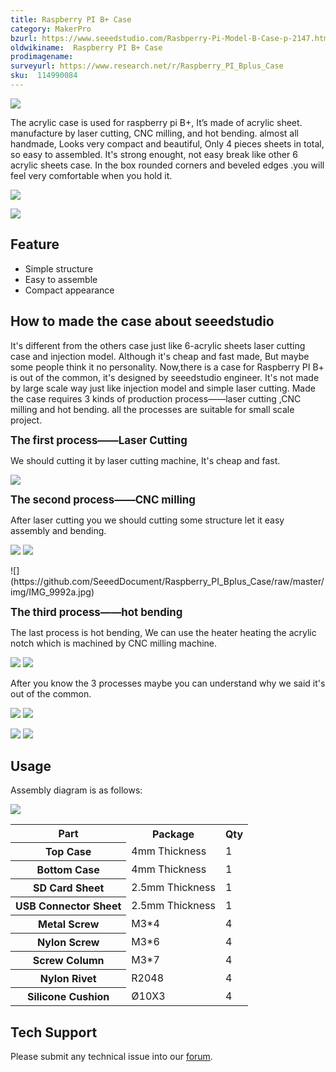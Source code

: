 ```yaml
---
title: Raspberry PI B+ Case
category: MakerPro
bzurl: https://www.seeedstudio.com/Rasbperry-Pi-Model-B-Case-p-2147.html
oldwikiname:  Raspberry PI B+ Case
prodimagename:
surveyurl: https://www.research.net/r/Raspberry_PI_Bplus_Case
sku:  114990084
---
```

![](https://github.com/SeeedDocument/Raspberry_PI_Bplus_Case/raw/master/img/IMG_9955b.jpg)

The acrylic case is used for raspberry pi B+, It’s made of acrylic sheet. manufacture by laser cutting, CNC milling, and hot bending. almost all handmade, Looks very compact and beautiful, Only 4 pieces sheets in total, so easy to assembled. It's strong enought, not easy break like other 6 acrylic sheets case. In the box rounded corners and beveled edges  .you will feel very comfortable when you hold it.

![](https://github.com/SeeedDocument/Raspberry_PI_Bplus_Case/raw/master/img/IMG_9852.jpg)

[![](https://github.com/SeeedDocument/Seeed-WiKi/raw/master/docs/images/300px-Get_One_Now_Banner-ragular.png)](http://www.seeedstudio.com/depot/Rasbperry-Pi-Model-B-Case-p-2147.html)


##  Feature

*   Simple structure
*   Easy to assemble
*   Compact appearance

##  How to made the case about seeedstudio

It's different from the others case just like 6-acrylic sheets laser cutting case and injection model. Although it's cheap and fast made, But maybe some people think it no personality. Now,there is a case for Raspberry PI B+ is out of the common, it's designed by seeedstudio engineer. It's not made by large scale way just like injection model and simple laser cutting. Made the case requires 3 kinds of production process——laser cutting ,CNC milling and hot bending. all the processes are suitable for small scale project.

<big>**The first process——Laser Cutting**</big>

We should cutting it by laser cutting machine, It's cheap and fast.

![](https://github.com/SeeedDocument/Raspberry_PI_Bplus_Case/raw/master/img/20141014201602.jpg)

<big>**The second process——CNC milling**</big>

After laser cutting you we should cutting some structure let it easy assembly and bending.

![](https://github.com/SeeedDocument/Raspberry_PI_Bplus_Case/raw/master/img/20141014204954.jpg)
![](https://github.com/SeeedDocument/Raspberry_PI_Bplus_Case/raw/master/img/20141014205015.jpg)

<div class="center"><div class="floatnone">![](https://github.com/SeeedDocument/Raspberry_PI_Bplus_Case/raw/master/img/IMG_9992a.jpg)</div></div>

<big>**The third process——hot bending**</big>

The last process is hot bending, We can use the heater heating the acrylic notch which is machined by CNC milling machine.

![](https://github.com/SeeedDocument/Raspberry_PI_Bplus_Case/raw/master/img/20141014213212.jpg)
![](https://github.com/SeeedDocument/Raspberry_PI_Bplus_Case/raw/master/img/20141014213752.jpg)

After you know the 3 processes maybe you can understand why we said it's out of the common.

![](https://github.com/SeeedDocument/Raspberry_PI_Bplus_Case/raw/master/img/IMG_9951a.jpg)
![](https://github.com/SeeedDocument/Raspberry_PI_Bplus_Case/raw/master/img/IMG_9974.JPG)

![](https://github.com/SeeedDocument/Raspberry_PI_Bplus_Case/raw/master/img/IMG_9980a.jpg)
![](https://github.com/SeeedDocument/Raspberry_PI_Bplus_Case/raw/master/img/IMG_9975a.jpg)

##  Usage

Assembly diagram is as follows:

![](https://github.com/SeeedDocument/Raspberry_PI_Bplus_Case/raw/master/img/20141016191832.jpg)

<table  cellspacing="0" width="80%">
<tr>
<th scope="col"> Part
</th>
<th scope="col"> Package
</th>
<th scope="col"> Qty
</th></tr>
<tr>
<th scope="row"> Top Case
</th>
<td> 4mm Thickness
</td>
<td> 1
</td></tr>
<tr>
<th scope="row"> Bottom Case
</th>
<td> 4mm Thickness
</td>
<td> 1
</td></tr>
<tr>
<th scope="row"> SD Card Sheet
</th>
<td> 2.5mm Thickness
</td>
<td> 1
</td></tr>
<tr>
<th scope="row"> USB Connector Sheet
</th>
<td> 2.5mm Thickness
</td>
<td> 1
</td></tr>
<tr>
<th scope="row"> Metal Screw
</th>
<td> M3*4
</td>
<td> 4
</td></tr>
<tr>
<th scope="row">Nylon Screw
</th>
<td> M3*6
</td>
<td> 4
</td></tr>
<tr>
<th scope="row"> Screw Column
</th>
<td> M3*7
</td>
<td> 4
</td></tr>
<tr>
<th scope="row">Nylon Rivet
</th>
<td> R2048
</td>
<td> 4
</td></tr>
<tr>
<th scope="row"> Silicone Cushion
</th>
<td> Ø10X3
</td>
<td> 4
</td></tr></table>

## Tech Support
Please submit any technical issue into our [forum](http://forum.seeedstudio.com/). 